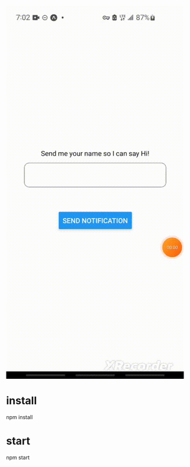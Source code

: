 
![](https://github.com/Natehubbit/notifications-amplify/blob/main/demo.gif)

# install

npm install

# start

npm start
